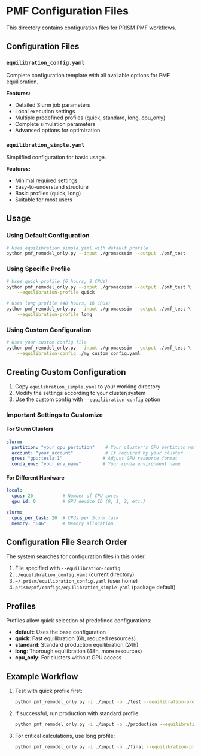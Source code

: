 # PMF Configuration Files

This directory contains configuration files for PRISM PMF workflows.

## Configuration Files

### `equilibration_config.yaml`
Complete configuration template with all available options for PMF equilibration.

**Features:**
- Detailed Slurm job parameters
- Local execution settings
- Multiple predefined profiles (quick, standard, long, cpu_only)
- Complete simulation parameters
- Advanced options for optimization

### `equilibration_simple.yaml`
Simplified configuration for basic usage.

**Features:**
- Minimal required settings
- Easy-to-understand structure
- Basic profiles (quick, long)
- Suitable for most users

## Usage

### Using Default Configuration
```bash
# Uses equilibration_simple.yaml with default profile
python pmf_remodel_only.py --input ./gromacssim --output ./pmf_test
```

### Using Specific Profile
```bash
# Uses quick profile (6 hours, 8 CPUs)
python pmf_remodel_only.py --input ./gromacssim --output ./pmf_test \
    --equilibration-profile quick

# Uses long profile (48 hours, 16 CPUs)
python pmf_remodel_only.py --input ./gromacssim --output ./pmf_test \
    --equilibration-profile long
```

### Using Custom Configuration
```bash
# Uses your custom config file
python pmf_remodel_only.py --input ./gromacssim --output ./pmf_test \
    --equilibration-config ./my_custom_config.yaml
```

## Creating Custom Configuration

1. Copy `equilibration_simple.yaml` to your working directory
2. Modify the settings according to your cluster/system
3. Use the custom config with `--equilibration-config` option

### Important Settings to Customize

#### For Slurm Clusters
```yaml
slurm:
  partition: "your_gpu_partition"    # Your cluster's GPU partition name
  account: "your_account"            # If required by your cluster
  gres: "gpu:tesla:1"               # Adjust GPU resource format
  conda_env: "your_env_name"        # Your conda environment name
```

#### For Different Hardware
```yaml
local:
  cpus: 20           # Number of CPU cores
  gpu_id: 0          # GPU device ID (0, 1, 2, etc.)

slurm:
  cpus_per_task: 20  # CPUs per Slurm task
  memory: "64G"      # Memory allocation
```

## Configuration File Search Order

The system searches for configuration files in this order:

1. File specified with `--equilibration-config`
2. `./equilibration_config.yaml` (current directory)
3. `~/.prism/equilibration_config.yaml` (user home)
4. `prism/pmf/configs/equilibration_simple.yaml` (package default)

## Profiles

Profiles allow quick selection of predefined configurations:

- **default**: Uses the base configuration
- **quick**: Fast equilibration (6h, reduced resources)
- **standard**: Standard production equilibration (24h)
- **long**: Thorough equilibration (48h, more resources)
- **cpu_only**: For clusters without GPU access

## Example Workflow

1. Test with quick profile first:
   ```bash
   python pmf_remodel_only.py -i ./input -o ./test --equilibration-profile quick
   ```

2. If successful, run production with standard profile:
   ```bash
   python pmf_remodel_only.py -i ./input -o ./production --equilibration-profile standard
   ```

3. For critical calculations, use long profile:
   ```bash
   python pmf_remodel_only.py -i ./input -o ./final --equilibration-profile long
   ```